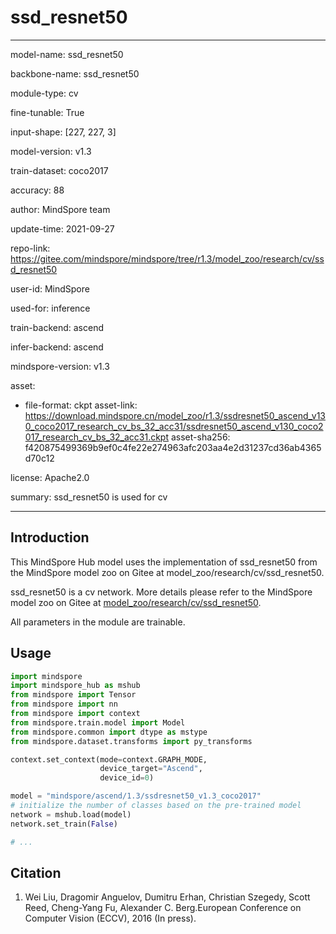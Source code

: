 # ssd_resnet50

---

model-name: ssd_resnet50

backbone-name: ssd_resnet50

module-type: cv

fine-tunable: True

input-shape: [227, 227, 3]

model-version: v1.3

train-dataset: coco2017

accuracy: 88

author: MindSpore team

update-time: 2021-09-27

repo-link: <https://gitee.com/mindspore/mindspore/tree/r1.3/model_zoo/research/cv/ssd_resnet50>

user-id: MindSpore

used-for: inference

train-backend: ascend

infer-backend: ascend

mindspore-version: v1.3

asset:

-
    file-format: ckpt
    asset-link: <https://download.mindspore.cn/model_zoo/r1.3/ssdresnet50_ascend_v130_coco2017_research_cv_bs_32_acc31/ssdresnet50_ascend_v130_coco2017_research_cv_bs_32_acc31.ckpt>
    asset-sha256: f420875499369b9ef0c4fe22e274963afc203aa4e2d31237cd36ab4365d70c12

license: Apache2.0

summary: ssd_resnet50 is used for cv

---

## Introduction

This MindSpore Hub model uses the implementation of ssd_resnet50 from the MindSpore model zoo on Gitee at model_zoo/research/cv/ssd_resnet50.

ssd_resnet50 is a cv network. More details please refer to the MindSpore model zoo on Gitee at [model_zoo/research/cv/ssd_resnet50](https://gitee.com/mindspore/mindspore/blob/r1.3/model_zoo/research/cv/ssd_resnet50/README.md).

All parameters in the module are trainable.

## Usage

```python
import mindspore
import mindspore_hub as mshub
from mindspore import Tensor
from mindspore import nn
from mindspore import context
from mindspore.train.model import Model
from mindspore.common import dtype as mstype
from mindspore.dataset.transforms import py_transforms

context.set_context(mode=context.GRAPH_MODE,
                    device_target="Ascend",
                    device_id=0)

model = "mindspore/ascend/1.3/ssdresnet50_v1.3_coco2017"
# initialize the number of classes based on the pre-trained model
network = mshub.load(model)
network.set_train(False)

# ...
```

## Citation

1. Wei Liu, Dragomir Anguelov, Dumitru Erhan, Christian Szegedy, Scott Reed, Cheng-Yang Fu, Alexander C. Berg.European Conference on Computer Vision (ECCV), 2016 (In press).
